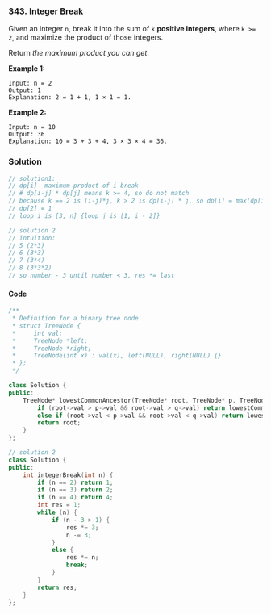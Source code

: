### 343. Integer Break

Given an integer `n`, break it into the sum of `k` **positive integers**, where `k >= 2`, and maximize the product of those integers.

Return *the maximum product you can get*.

**Example 1:**

```
Input: n = 2
Output: 1
Explanation: 2 = 1 + 1, 1 × 1 = 1.
```

**Example 2:**

```
Input: n = 10
Output: 36
Explanation: 10 = 3 + 3 + 4, 3 × 3 × 4 = 36.
```

### Solution

```cpp
// solution1:
// dp[i]  maximum product of i break
// # dp[i-j] * dp[j] means k >= 4, so do not match
// because k == 2 is (i-j)*j, k > 2 is dp[i-j] * j, so dp[i] = max(dp[i], dp[i-j] * j, (i-j)*j)  
// dp[2] = 1
// loop i is [3, n] {loop j is [1, i - 2]}

// solution 2
// intuition:
// 5 (2*3)
// 6 (3*3)
// 7 (3*4)
// 8 (3*3*2)
// so number - 3 until number < 3, res *= last
```

#### Code

```c++
/**
 * Definition for a binary tree node.
 * struct TreeNode {
 *     int val;
 *     TreeNode *left;
 *     TreeNode *right;
 *     TreeNode(int x) : val(x), left(NULL), right(NULL) {}
 * };
 */

class Solution {
public:
    TreeNode* lowestCommonAncestor(TreeNode* root, TreeNode* p, TreeNode* q) {
        if (root->val > p->val && root->val > q->val) return lowestCommonAncestor(root->left, p, q);
        else if (root->val < p->val && root->val < q->val) return lowestCommonAncestor(root->right, p, q);
        return root;
    }
};

// solution 2
class Solution {
public:
    int integerBreak(int n) {
        if (n == 2) return 1;
        if (n == 3) return 2;
        if (n == 4) return 4;
        int res = 1;
        while (n) {
            if (n - 3 > 1) {
                res *= 3;
                n -= 3;
            }
            else {
                res *= n;
                break;
            }
        }
        return res;
    }
};
```
